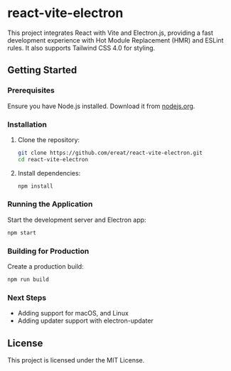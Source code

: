 # react-vite-electron

This project integrates React with Vite and Electron.js, providing a fast development experience with Hot Module Replacement (HMR) and ESLint rules. It also supports Tailwind CSS 4.0 for styling.

## Getting Started

### Prerequisites

Ensure you have Node.js installed. Download it from [nodejs.org](https://nodejs.org/).

### Installation

1. Clone the repository:

   ```bash
   git clone https://github.com/ereat/react-vite-electron.git
   cd react-vite-electron
   ```

2. Install dependencies:
   ```bash
   npm install
   ```

### Running the Application

Start the development server and Electron app:

```bash
npm start
```

### Building for Production

Create a production build:

```bash
npm run build
```

### Next Steps

- Adding support for macOS, and Linux
- Adding updater support with electron-updater

## License

This project is licensed under the MIT License.
